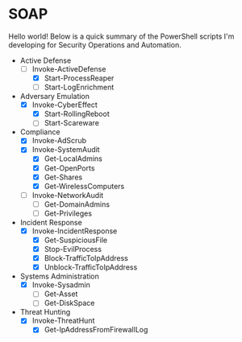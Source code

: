 # SOAP

Hello world! Below is a quick summary of the PowerShell scripts I'm developing for Security Operations and Automation.

* Active Defense
  - [ ] Invoke-ActiveDefense
    - [x] Start-ProcessReaper
    - [ ] Start-LogEnrichment
* Adversary Emulation
  - [x] Invoke-CyberEffect
    - [x] Start-RollingReboot
    - [ ] Start-Scareware
* Compliance
  - [x] Invoke-AdScrub
  - [x] Invoke-SystemAudit
    - [x] Get-LocalAdmins
    - [x] Get-OpenPorts
    - [x] Get-Shares
    - [x] Get-WirelessComputers
  - [ ] Invoke-NetworkAudit
    - [ ] Get-DomainAdmins
    - [ ] Get-Privileges
* Incident Response
  - [x] Invoke-IncidentResponse
    - [x] Get-SuspiciousFile 
    - [x] Stop-EvilProcess
    - [x] Block-TrafficToIpAddress
    - [x] Unblock-TrafficToIpAddress
* Systems Administration
  - [x] Invoke-Sysadmin
    - [ ] Get-Asset
    - [ ] Get-DiskSpace
* Threat Hunting
  - [x] Invoke-ThreatHunt
    - [x] Get-IpAddressFromFirewallLog  
